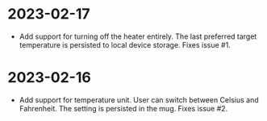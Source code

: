 # 2023-02-17

* Add support for turning off the heater entirely. The last preferred target temperature is persisted to local device storage.
  Fixes issue #1.

# 2023-02-16

* Add support for temperature unit. User can switch between Celsius and Fahrenheit. The setting is persisted in the mug.
  Fixes issue #2.
